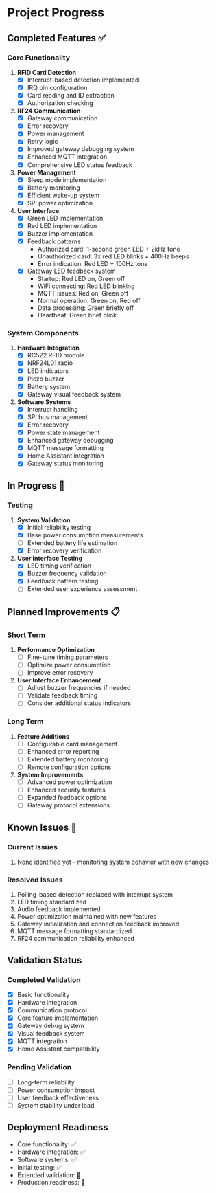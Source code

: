 # Project Progress

## Completed Features ✅

### Core Functionality
1. **RFID Card Detection**
   - [x] Interrupt-based detection implemented
   - [x] IRQ pin configuration
   - [x] Card reading and ID extraction
   - [x] Authorization checking

2. **RF24 Communication**
   - [x] Gateway communication
   - [x] Error recovery
   - [x] Power management
   - [x] Retry logic
   - [x] Improved gateway debugging system
   - [x] Enhanced MQTT integration
   - [x] Comprehensive LED status feedback

3. **Power Management**
   - [x] Sleep mode implementation
   - [x] Battery monitoring
   - [x] Efficient wake-up system
   - [x] SPI power optimization

4. **User Interface**
   - [x] Green LED implementation
   - [x] Red LED implementation
   - [x] Buzzer implementation
   - [x] Feedback patterns
     * Authorized card: 1-second green LED + 2kHz tone
     * Unauthorized card: 3x red LED blinks + 400Hz beeps
     * Error indication: Red LED + 100Hz tone
   - [x] Gateway LED feedback system
     * Startup: Red LED on, Green off
     * WiFi connecting: Red LED blinking
     * MQTT issues: Red on, Green off
     * Normal operation: Green on, Red off
     * Data processing: Green briefly off
     * Heartbeat: Green brief blink

### System Components
1. **Hardware Integration**
   - [x] RC522 RFID module
   - [x] NRF24L01 radio
   - [x] LED indicators
   - [x] Piezo buzzer
   - [x] Battery system
   - [x] Gateway visual feedback system

2. **Software Systems**
   - [x] Interrupt handling
   - [x] SPI bus management
   - [x] Error recovery
   - [x] Power state management
   - [x] Enhanced gateway debugging
   - [x] MQTT message formatting
   - [x] Home Assistant integration
   - [x] Gateway status monitoring

## In Progress 🔄

### Testing
1. **System Validation**
   - [x] Initial reliability testing
   - [x] Base power consumption measurements
   - [ ] Extended battery life estimation
   - [x] Error recovery verification

2. **User Interface Testing**
   - [x] LED timing verification
   - [x] Buzzer frequency validation
   - [x] Feedback pattern testing
   - [ ] Extended user experience assessment

## Planned Improvements 📋

### Short Term
1. **Performance Optimization**
   - [ ] Fine-tune timing parameters
   - [ ] Optimize power consumption
   - [ ] Improve error recovery

2. **User Interface Enhancement**
   - [ ] Adjust buzzer frequencies if needed
   - [ ] Validate feedback timing
   - [ ] Consider additional status indicators

### Long Term
1. **Feature Additions**
   - [ ] Configurable card management
   - [ ] Enhanced error reporting
   - [ ] Extended battery monitoring
   - [ ] Remote configuration options

2. **System Improvements**
   - [ ] Advanced power optimization
   - [ ] Enhanced security features
   - [ ] Expanded feedback options
   - [ ] Gateway protocol extensions

## Known Issues 🐛

### Current Issues
1. None identified yet - monitoring system behavior with new changes

### Resolved Issues
1. Polling-based detection replaced with interrupt system
2. LED timing standardized
3. Audio feedback implemented
4. Power optimization maintained with new features
5. Gateway initialization and connection feedback improved
6. MQTT message formatting standardized
7. RF24 communication reliability enhanced

## Validation Status

### Completed Validation
- [x] Basic functionality
- [x] Hardware integration
- [x] Communication protocol
- [x] Core feature implementation
- [x] Gateway debug system
- [x] Visual feedback system
- [x] MQTT integration
- [x] Home Assistant compatibility

### Pending Validation
- [ ] Long-term reliability
- [ ] Power consumption impact
- [ ] User feedback effectiveness
- [ ] System stability under load

## Deployment Readiness
- Core functionality: ✅
- Hardware integration: ✅
- Software systems: ✅
- Initial testing: ✅
- Extended validation: 🔄
- Production readiness: 🔄
